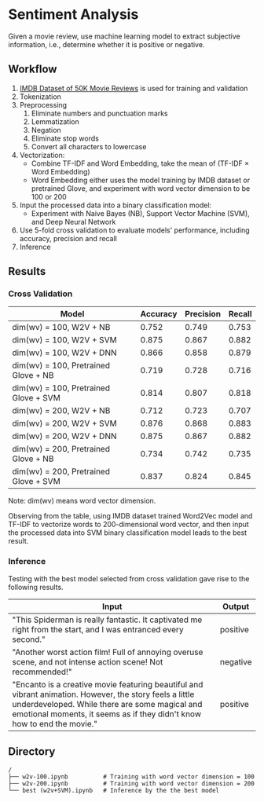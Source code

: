 # Sentiment Analysis
Given a movie review, use machine learning model to extract subjective information, i.e., determine whether it is positive or negative.

## Workflow
1. [IMDB Dataset of 50K Movie Reviews](https://www.kaggle.com/datasets/lakshmi25npathi/imdb-dataset-of-50k-movie-reviews) is used for training and validation
2. Tokenization
3. Preprocessing
    1. Eliminate numbers and punctuation marks
    2. Lemmatization
    3. Negation
    4. Eliminate stop words
    5. Convert all characters to lowercase
4. Vectorization: 
    - Combine TF-IDF and Word Embedding, take the mean of (TF-IDF × Word Embedding)
    - Word Embedding either uses the model training by IMDB dataset or pretrained Glove, and experiment with word vector dimension to be 100 or 200
5. Input the processed data into a binary classification model: 
    - Experiment with Naive Bayes (NB), Support Vector Machine (SVM), and Deep Neural Network
6. Use 5-fold cross validation to evaluate models' performance, including accuracy, precision and recall
7. Inference


## Results
### Cross Validation
|          Model                        | Accuracy | Precision | Recall |
| ------------------------------------- | -------- | --------- | ------ |
| dim(wv) = 100, W2V + NB               |   0.752  |   0.749   |  0.753 |
| dim(wv) = 100, W2V + SVM              |   0.875  |   0.867   |  0.882 |
| dim(wv) = 100, W2V + DNN              |   0.866  |   0.858   |  0.879 |
| dim(wv) = 100, Pretrained Glove + NB  |   0.719  |   0.728   |  0.716 |
| dim(wv) = 100, Pretrained Glove + SVM |   0.814  |   0.807   |  0.818 |
| dim(wv) = 200, W2V + NB               |   0.712  |   0.723   |  0.707 |
| dim(wv) = 200, W2V + SVM              |   0.876  |   0.868   |  0.883 |
| dim(wv) = 200, W2V + DNN              |   0.875  |   0.867   |  0.882 |
| dim(wv) = 200, Pretrained Glove + NB  |   0.734  |   0.742   |  0.735 |
| dim(wv) = 200, Pretrained Glove + SVM |   0.837  |   0.824   |  0.845 |

Note: dim(wv) means word vector dimension.

Observing from the table, using IMDB dataset trained Word2Vec model and TF-IDF to vectorize words to 200-dimensional word vector, and then input the processed data into SVM binary classification model leads to the best result.

### Inference
Testing with the best model selected from cross validation gave rise to the following results.

| Input | Output |
| ----- | ------ | 
| "This Spiderman is really fantastic. It captivated me right from the start, and I was entranced every second." | positive |
| "Another worst action film! Full of annoying overuse scene, and not intense action scene! Not recommended!" | negative |
| "Encanto is a creative movie featuring beautiful and vibrant animation. However, the story feels a little underdeveloped. While there are some magical and emotional moments, it seems as if they didn't know how to end the movie." | positive |


## Directory
```
/
├── w2v-100.ipynb          # Training with word vector dimension = 100
├── w2v-200.ipynb          # Training with word vector dimension = 200
└── best (w2v+SVM).ipynb   # Inference by the the best model
```
